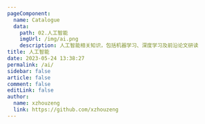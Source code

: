 ```yaml
---
pageComponent:
  name: Catalogue
  data:
    path: 02.人工智能
    imgUrl: /img/ai.png
    description: 人工智能相关知识，包括机器学习、深度学习及前沿论文研读
title: 人工智能
date: 2023-05-24 13:38:27
permalink: /ai/
sidebar: false
article: false
comment: false
editLink: false
author:
  name: xzhouzeng
  link: https://github.com/xzhouzeng
---
```

